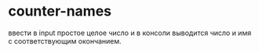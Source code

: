# counter-names
ввести в input простое целое число и в консоли выводится число и имя с соответствующим окончанием.

